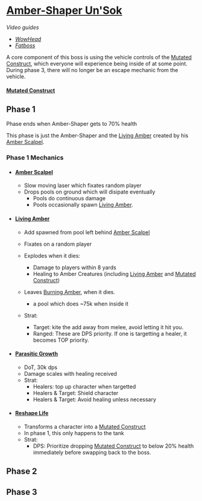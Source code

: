 # [Amber-Shaper Un'Sok](<https://www.wowhead.com/mop-classic/guide/raids/amber-shaper-unsok-heart-of-fear-strategy-abilities>)
*Video guides*
- *[WowHead](<https://www.youtube.com/watch?v=82s_NAFlKLw>)*
- *[Fatboss](<https://www.youtube.com/watch?v=UzfCS6_bYEA>)*

A core component of this boss is using the vehicle controls of the [Mutated Construct](#mutated-construct), which everyone will experience being inside of at some point. During phase 3, there will no longer be an escape mechanic from the vehicle.
#### [Mutated Construct](<>)

## Phase 1
Phase ends when Amber-Shaper gets to 70% health

This phase is just the Amber-Shaper and the [Living Amber](#living-amber) created by his [Amber Scalpel](#amber-scapel).

### Phase 1 Mechanics
- #### [Amber Scalpel](<https://www.wowhead.com/mop-classic/spell=1245000/amber-scalpel>)
  - Slow moving laser which fixates random player
  - Drops pools on ground which will disipate eventually
    - Pools do continuous damage
    - Pools occasionally spawn [Living Amber](#living-amber).

- #### [Living Amber](<https://www.wowhead.com/mop-classic/npc=248104/living-amber>)
  - Add spawned from pool left behind [Amber Scalpel](#amber-scalpel)
  - Fixates on a random player
  - Explodes when it dies:
    - Damage to players within 8 yards
    - Healing to Amber Creatures (including [Living Amber](#living-amber) and [Mutated Construct](#mutated-construct))
  - Leaves [Burning Amber](<https://www.wowhead.com/mop-classic/spell=123020/burning-amber>), when it dies.
    - a pool which does ~75k when inside it

  - Strat:
    - Target: kite the add away from melee, avoid letting it hit you.
    - Ranged: These are DPS priority. If one is targetting a healer, it becomes TOP priority.


- #### [Parasitic Growth](<https://www.wowhead.com/mop-classic/spell=121949/parasitic-growth>)
  - DoT, 30k dps
  - Damage scales with healing received
  - Strat:
    - Healers: top up character when targetted
    - Healers & Target: Shield character
    - Healers & Target: Avoid healing unless necessary

- #### [Reshape Life](<https://www.wowhead.com/mop-classic/spell=122370/reshape-life>)
  - Transforms a character into a [Mutated Construct](#mutated-construct)
  - In phase 1, this only happens to the tank
  - Strat:
    - DPS: Prioritize dropping [Mutated Construct](#mutated-construct) to below 20% health immediately before swapping back to the boss.

## Phase 2

## Phase 3
